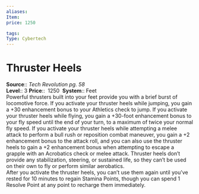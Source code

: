 ```yaml
---
aliases: 
Item:
price: 1250

tags: 
Type: Cybertech
---
```


# Thruster Heels

**Source**:: _Tech Revolution pg. 58_  
**Level**:: 3
**Price**::  1250 
**System**:: Feet  
Powerful thrusters built into your feet provide you with a brief burst of locomotive force. If you activate your thruster heels while jumping, you gain a +30 enhancement bonus to your Athletics check to jump. If you activate your thruster heels while flying, you gain a +30-foot enhancement bonus to your fly speed until the end of your turn, to a maximum of twice your normal fly speed. If you activate your thruster heels while attempting a melee attack to perform a bull rush or reposition combat maneuver, you gain a +2 enhancement bonus to the attack roll, and you can also use the thruster heels to gain a +2 enhancement bonus when attempting to escape a grapple with an Acrobatics check or melee attack. Thruster heels don’t provide any stabilization, steering, or sustained life, so they can’t be used on their own to fly or perform similar aerobatics.  
After you activate the thruster heels, you can’t use them again until you’ve rested for 10 minutes to regain Stamina Points, though you can spend 1 Resolve Point at any point to recharge them immediately.
